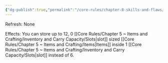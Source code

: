 ```yaml
---
{"dg-publish":true,"permalink":"/core-rules/chapter-8-skills-and-flaws/skill-list/might/rank-1/hoarder/"}
---
```


Refresh: None

Effects:
You can store up to 12, 0 [[Core Rules/Chapter 5 ~ Items and Crafting/Inventory and Carry Capacity/Slots\|slot]] sized [[Core Rules/Chapter 5 ~ Items and Crafting/Items\|Items]] inside 1 [[Core Rules/Chapter 5 ~ Items and Crafting/Inventory and Carry Capacity/Slots\|slot]] instead of 6.